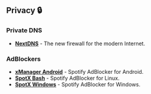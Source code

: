 ## Privacy 🔒

### Private DNS

- **[NextDNS](https://nextdns.io)** - The new firewall for the modern Internet.

### AdBlockers

- **[xManager Android](https://github.com/Team-xManager/xManager)** - Spotify AdBlocker for Android.
- **[SpotX Bash](https://github.com/SpotX-Official/SpotX-Bash)** - Spotify AdBlocker for Linux.
- **[SpotX Windows](https://github.com/SpotX-Official/SpotX)** - Spotify AdBlocker for Windows.
